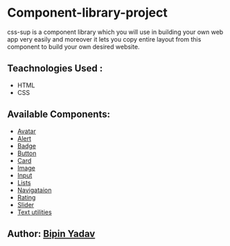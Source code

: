 # Component-library-project
 css-sup  is a component library which you will use in building your own web app very easily and moreover it lets you copy entire layout from this component to build your own desired website.
 
 ## Teachnologies Used :
 - HTML 
 - CSS
 
 ## Available Components:
 - [Avatar](https://component-l2ibrary.netlify.app/avatar.html)
 - [Alert](https://component-l2ibrary.netlify.app/alert.html)
 - [Badge](https://component-l2ibrary.netlify.app/badge.html)
 - [Button](https://component-l2ibrary.netlify.app/button.html)
 - [Card](https://component-l2ibrary.netlify.app/card.html)
 - [Image](https://component-l2ibrary.netlify.app/image.html)
 - [Input](https://component-l2ibrary.netlify.app/input.html)
 - [Lists](https://component-l2ibrary.netlify.app/list.html)
 - [Navigataion](https://component-l2ibrary.netlify.app/navigation.html)
 - [Rating](https://component-l2ibrary.netlify.app/navigation.html)
 - [Slider](https://component-l2ibrary.netlify.app/slider.html)
 - [Text utilities](https://component-l2ibrary.netlify.app/text-utility.html)


## Author: [Bipin Yadav](https://github.com/bipin7yadav)
